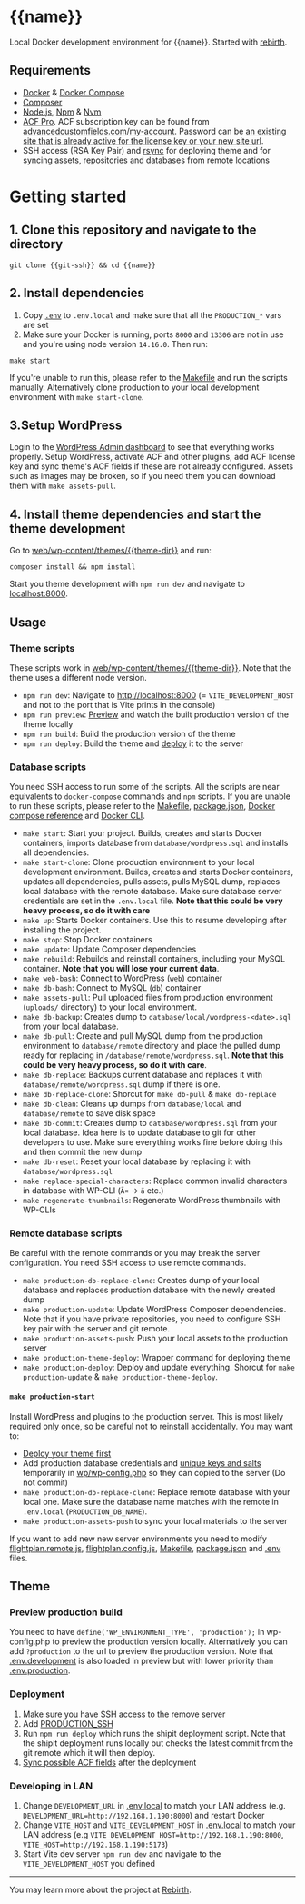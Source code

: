 # {{name}}

Local Docker development environment for {{name}}. Started with [rebirth](https://github.com/joonassandell/rebirth).

## Requirements

- [Docker](https://docs.docker.com/engine/install) & [Docker Compose](https://github.com/docker/compose)
- [Composer](https://getcomposer.org)
- [Node.js](http://nodejs.org/), [Npm](https://www.npmjs.com) & [Nvm](https://github.com/nvm-sh/nvm)
- [ACF Pro](https://www.advancedcustomfields.com). ACF subscription key can be found from [advancedcustomfields.com/my-account](https://www.advancedcustomfields.com/my-account). Password can be [an existing site that is already active for the license key or your new site url](https://www.advancedcustomfields.com/resources/installing-acf-pro-with-composer).
- SSH access (RSA Key Pair) and [rsync](https://linux.die.net/man/1/rsync) for deploying theme and for syncing assets, repositories and databases from remote locations

# Getting started

## 1. Clone this repository and navigate to the directory

```shell
git clone {{git-ssh}} && cd {{name}}
```

## 2. Install dependencies

1. Copy [`.env`](.env) to `.env.local` and make sure that all the `PRODUCTION_*` vars are set
2. Make sure your Docker is running, ports `8000` and `13306` are not in use and you're using node version `14.16.0`. Then run:

```
make start
```

If you're unable to run this, please refer to the [Makefile](Makefile) and run the scripts manually. Alternatively clone production to your local development environment with `make start-clone`.

## 3.Setup WordPress

Login to the [WordPress Admin dashboard](http://localhost:8000/wp-admin) to see that everything works properly. Setup WordPress, activate ACF and other plugins, add ACF license key and sync theme's ACF fields if these are not already configured. Assets such as images may be broken, so if you need them you can download them with `make assets-pull`.

## 4. Install theme dependencies and start the theme development

Go to [web/wp-content/themes/{{theme-dir}}](web/wp-content/themes/{{theme-dir}}) and run:

```shell
composer install && npm install
```

Start you theme development with `npm run dev` and navigate to [localhost:8000](http://localhost:8000).

## Usage

### Theme scripts

These scripts work in [web/wp-content/themes/{{theme-dir}}](web/wp-content/themes/{{theme-dir}}). Note that the theme uses a different node version.

- `npm run dev`: Navigate to [http://localhost:8000](http://localhost:8000) (= `VITE_DEVELOPMENT_HOST` and not to the port that is Vite prints in the console)
- `npm run preview`: [Preview](#preview-production-build) and watch the built production version of the theme locally
- `npm run build`: Build the production version of the theme
- `npm run deploy`: Build the theme and [deploy](#deployment) it to the server

### Database scripts

You need SSH access to run some of the scripts. All the scripts are near equivalents to `docker-compose` commands and `npm` scripts. If you are unable to run these scripts, please refer to the [Makefile](Makefile), [package.json](package.json), [Docker compose reference](https://docs.docker.com/compose/reference) and [Docker CLI](https://docs.docker.com/engine/reference/commandline).

- `make start`: Start your project. Builds, creates and starts Docker containers, imports database from `database/wordpress.sql` and installs all dependencies.
- `make start-clone`: Clone production environment to your local development environment. Builds, creates and starts Docker containers, updates all dependencies, pulls assets, pulls MySQL dump, replaces local database with the remote database. Make sure database server credentials are set in the `.env.local` file. **Note that this could be very heavy process, so do it with care**
- `make up`: Starts Docker containers. Use this to resume developing after installing the project.
- `make stop`: Stop Docker containers
- `make update`: Update Composer dependencies
- `make rebuild`: Rebuilds and reinstall containers, including your MySQL container. **Note that you will lose your current data**.
- `make web-bash`: Connect to WordPress (`web`) container
- `make db-bash`: Connect to MySQL (`db`) container
- `make assets-pull`: Pull uploaded files from production environment (`uploads/` directory) to your local environment.
- `make db-backup`: Creates dump to `database/local/wordpress-<date>.sql` from your local database.
- `make db-pull`: Create and pull MySQL dump from the production environment to `database/remote` directory and place the pulled dump ready for replacing in `/database/remote/wordpress.sql`. **Note that this could be very heavy process, so do it with care**.
- `make db-replace`: Backups current database and replaces it with `database/remote/wordpress.sql` dump if there is one.
- `make db-replace-clone`: Shorcut for `make db-pull` & `make db-replace`
- `make db-clean`: Cleans up dumps from `database/local` and `database/remote` to save disk space
- `make db-commit`: Creates dump to `database/wordpress.sql` from your local database. Idea here is to update database to git for other developers to use. Make sure everything works fine before doing this and then commit the new dump
- `make db-reset`: Reset your local database by replacing it with `database/wordpress.sql`
- `make replace-special-characters`: Replace common invalid characters in database with WP-CLI (`Ã¤` -> `ä` etc.)
- `make regenerate-thumbnails`: Regenerate WordPress thumbnails with WP-CLIs

### Remote database scripts

Be careful with the remote commands or you may break the server configuration. You need SSH access to use remote commands.

- `make production-db-replace-clone`: Creates dump of your local database and replaces production database with the newly created dump
- `make production-update`: Update WordPress Composer dependencies. Note that if you have private repositories, you need to configure SSH key pair with the server and git remote.
- `make production-assets-push`: Push your local assets to the production server
- `make production-theme-deploy`: Wrapper command for deploying theme
- `make production-deploy`: Deploy and update everything. Shorcut for `make production-update` & `make production-theme-deploy`.

#### `make production-start`

Install WordPress and plugins to the production server. This is most likely required only once, so be careful not to reinstall accidentally. You may want to:

- [Deploy your theme first](#deployment)
- Add production database credentials and [unique keys and salts](https://api.wordpress.org/secret-key/1.1/salt/) temporarily in [wp/wp-config.php](wp/wp-config.php) so they can copied to the server (Do not commit)
- `make production-db-replace-clone`: Replace remote database with your local one. Make sure the database name matches with the remote in `.env.local` (`PRODUCTION_DB_NAME`).
- `make production-assets-push` to sync your local materials to the server

If you want to add new new server environments you need to modify [flightplan.remote.js](flightplan.remote.js), [flightplan.config.js](flightplan.config.js), [Makefile](Makefile), [package.json](package.json) and [.env](.env) files.

## Theme

### Preview production build

You need to have `define('WP_ENVIRONMENT_TYPE', 'production');` in wp-config.php to preview the production version locally. Alternatively you can add `?production` to the url to preview the production version. Note that [.env.development](web/wp-content/themes/{{theme-dir}}/.env.development) is also loaded in preview but with lower priority than [.env.production](web/wp-content/themes/{{theme-dir}}/.env.production).

### Deployment

1. Make sure you have SSH access to the remove server
2. Add [PRODUCTION_SSH](web/wp-content/themes/{{theme-dir}}/.env.local)
3. Run `npm run deploy` which runs the shipit deployment script. Note that the shipit deployment runs locally but checks the latest commit from the git remote which it will then deploy.
4. [Sync possible ACF fields]({{production-url}}/wp-admin/edit.php?post_type=acf-field-group&post_status=sync) after the deployment

### Developing in LAN

1. Change `DEVELOPMENT_URL` in [.env.local](.env.local) to match your LAN address (e.g. `DEVELOPMENT_URL=http://192.168.1.190:8000`) and restart Docker
2. Change `VITE_HOST` and `VITE_DEVELOPMENT_HOST` in [.env.local](web/wp-content/themes/{{theme-dir}}/.env.local) to match your LAN address (e.g `VITE_DEVELOPMENT_HOST=http://192.168.1.190:8000`, `VITE_HOST=http://192.168.1.190:5173`)
3. Start Vite dev server `npm run dev` and navigate to the `VITE_DEVELOPMENT_HOST` you defined

---

You may learn more about the project at [Rebirth](https://github.com/joonassandell/rebirth).
